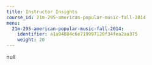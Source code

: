 ```yaml
---
title: Instructor Insights
course_id: 21m-295-american-popular-music-fall-2014
menu:
  21m-295-american-popular-music-fall-2014:
    identifier: a1a94884c6e719997120f34fea2aa375
    weight: 20
---
```

null